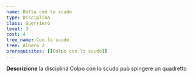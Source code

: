 ```yaml
---
name: Botta con lo scudo
type: Disciplina
class: Guerriero
level: 3
cost: 4
tree_name: Con lo scudo
tree: Albero 2
prerequisites: [[Colpo con lo scudo]]
---
```


**Descrizione**
la disciplina Colpo con lo scudo può spingere un quadretto
